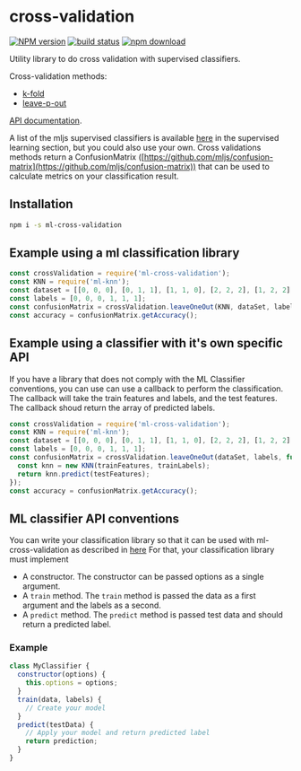 # cross-validation

  [![NPM version][npm-image]][npm-url]
  [![build status][travis-image]][travis-url]
  [![npm download][download-image]][download-url]

Utility library to do cross validation with supervised classifiers.

Cross-validation methods: 
- [k-fold](https://en.wikipedia.org/wiki/Cross-validation_(statistics)#k-fold_cross-validation)
- [leave-p-out](https://en.wikipedia.org/wiki/Cross-validation_(statistics)#Leave-p-out_cross-validation)

[API documentation](https://mljs.github.io/cross-validation/).

A list of the mljs supervised classifiers is available [here](https://github.com/mljs/ml#tools) in the supervised learning section, but you could also use your own. Cross validations methods return a ConfusionMatrix ([https://github.com/mljs/confusion-matrix](https://github.com/mljs/confusion-matrix)) that can be used to calculate metrics on your classification result.

## Installation
```bash
npm i -s ml-cross-validation
```

## Example using a ml classification library
```js
const crossValidation = require('ml-cross-validation');
const KNN = require('ml-knn');
const dataset = [[0, 0, 0], [0, 1, 1], [1, 1, 0], [2, 2, 2], [1, 2, 2], [2, 1, 2]];
const labels = [0, 0, 0, 1, 1, 1];
const confusionMatrix = crossValidation.leaveOneOut(KNN, dataSet, labels);
const accuracy = confusionMatrix.getAccuracy();
```

## Example using a classifier with it's own specific API
If you have a library that does not comply with the ML Classifier conventions, you can use can use a callback to perform the classification.
The callback will take the train features and labels, and the test features. The callback shoud return the array of predicted labels.
```js
const crossValidation = require('ml-cross-validation');
const KNN = require('ml-knn');
const dataset = [[0, 0, 0], [0, 1, 1], [1, 1, 0], [2, 2, 2], [1, 2, 2], [2, 1, 2]];
const labels = [0, 0, 0, 1, 1, 1];
const confusionMatrix = crossValidation.leaveOneOut(dataSet, labels, function(trainFeatures, trainLabels, testFeatures) {
  const knn = new KNN(trainFeatures, trainLabels);
  return knn.predict(testFeatures);
});
const accuracy = confusionMatrix.getAccuracy();
```

## ML classifier API conventions
You can write your classification library so that it can be used with ml-cross-validation as described in [here](#example-using-a-classifier-with-it-s-own-specific-api)
For that, your classification library must implement
- A constructor. The constructor can be passed options as a single argument.
- A `train` method. The `train` method is passed the data as a first argument and the labels as a second.
- A `predict` method. The `predict` method is passed test data and should return a predicted label.

### Example
```js
class MyClassifier {
  constructor(options) {
    this.options = options;
  }
  train(data, labels) {
    // Create your model
  }
  predict(testData) {
    // Apply your model and return predicted label
    return prediction;
  }
}
```
### 

[npm-image]: https://img.shields.io/npm/v/ml-cross-validation.svg?style=flat-square
[npm-url]: https://npmjs.org/package/ml-cross-validation
[travis-image]: https://img.shields.io/travis/mljs/cross-validation/master.svg?style=flat-square
[travis-url]: https://travis-ci.org/mljs/cross-validation
[download-image]: https://img.shields.io/npm/dm/ml-cross-validation.svg?style=flat-square
[download-url]: https://npmjs.org/package/ml-cross-validation
